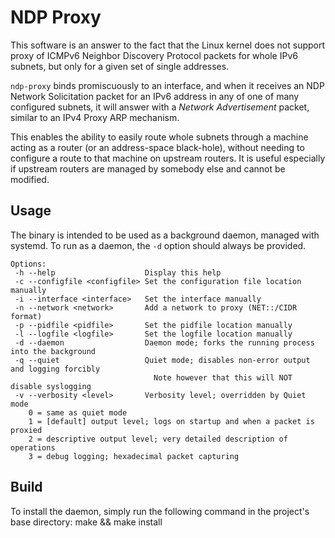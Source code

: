 NDP Proxy
=========

This software is an answer to the fact that the Linux kernel does not support proxy of ICMPv6 Neighbor Discovery Protocol packets for whole IPv6 subnets, but only for a given set of single addresses.

`ndp-proxy` binds promiscuously to an interface, and when it receives an NDP Network Solicitation packet for an IPv6 address in any of one of many configured subnets, it will answer with a _Network Advertisement_ packet, similar to an IPv4 Proxy ARP mechanism.

This enables the ability to easily route whole subnets through a machine acting as a router (or an address-space black-hole), without needing to configure a route to that machine on upstream routers. It is useful especially if upstream routers are managed by somebody else and cannot be modified.

Usage
------
The binary is intended to be used as a background daemon, managed with systemd. To run as a daemon, the `-d` option should always be provided.

```
Options:
 -h --help                    Display this help
 -c --configfile <configfile> Set the configuration file location manually
 -i --interface <interface>   Set the interface manually
 -n --network <network>       Add a network to proxy (NET::/CIDR format)
 -p --pidfile <pidfile>       Set the pidfile location manually
 -l --logfile <logfile>       Set the logfile location manually
 -d --daemon                  Daemon mode; forks the running process into the background
 -q --quiet                   Quiet mode; disables non-error output and logging forcibly
                                Note however that this will NOT disable syslogging
 -v --verbosity <level>       Verbosity level; overridden by Quiet mode
    0 = same as quiet mode
    1 = [default] output level; logs on startup and when a packet is proxied
    2 = descriptive output level; very detailed description of operations
    3 = debug logging; hexadecimal packet capturing
```

Build
------
To install the daemon, simply run the following command in the project's base directory:
    make && make install
